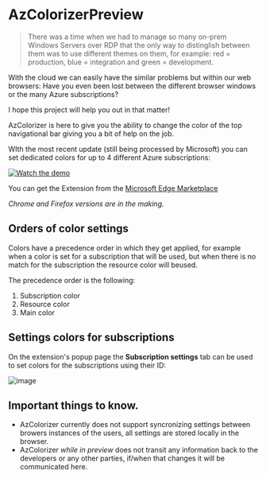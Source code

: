 # AzColorizerPreview

> There was a time when we had to manage so many on-prem Windows Servers over RDP that the only way to distinglish between them was to use different themes on them, for example: red = production, blue = integration and green = development.
  
With the cloud we can easily have the similar problems but within our web browsers: Have you even been lost between the different browser windows or the many Azure subscriptions?

I hope this project will help you out in that matter! 

AzColorizer is here to give you the ability to change the color of the top navigational bar giving you a bit of help on the job.

WIth the most recent update (still being processed by Microsoft) you can set dedicated colors for up to 4 different Azure subscriptions:

[![Watch the demo](https://github.com/sassdawe/AzColorizerPreview/assets/10754765/72e339c1-1732-4651-b990-22610d727c59)](https://vimeo.com/918365035)

You can get the Extension from the [Microsoft Edge Marketplace](https://bit.ly/AzColorizer)

*Chrome and Firefox versions are in the making.*

## Orders of color settings  

Colors have a precedence order in which they get applied, for example when a color is set for a subscription that will be used, but when there is no match for the subscription the resource color will beused. 

The precedence order is the following:

1. Subscription color
2. Resource color
3. Main color

## Settings colors for subscriptions

On the extension's popup page the **Subscription settings** tab can be used to set colors for the subscriptions using their ID:

![image](https://github.com/sassdawe/AzColorizerPreview/assets/10754765/553b8380-59f3-4289-b26b-895e5da8e1a6)

## Important things to know.

- AzColorizer currently does not support syncronizing settings between browers instances of the users, all settings are stored locally in the browser.
- AzColorizer _while in preview_ does not transit any information back to the developers or any other parties, if/when that changes it will be communicated here.    
